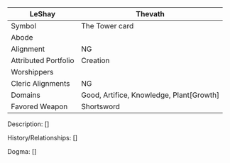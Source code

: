 | LeShay | Thevath |
| --- | --- |
| Symbol | The Tower card | 
| Abode |
| Alignment | NG | 
| Attributed Portfolio | Creation | 
| Worshippers | 
| Cleric Alignments | NG | 
| Domains | Good, Artifice, Knowledge, Plant[Growth] 
| Favored Weapon | Shortsword | 

Description: 
    []

History/Relationships:
    []
    
Dogma: 
    []